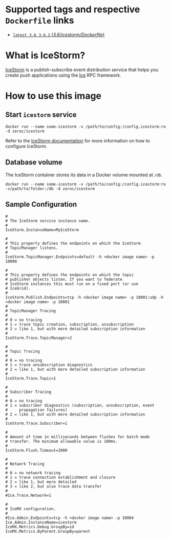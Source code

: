 # Supported tags and respective `Dockerfile` links

-   [`latest`, `3.6`, `3.6.2` (*3.6/icestorm/Dockerfile*)](https://github.com/zeroc-ice/ice-dockerfiles/blob/master/3.6/icestorm/Dockerfile)


# What is IceStorm?

[IceStorm](https://zeroc.com/products/ice/services/icestorm) is a publish-subscribe event distribution service that helps you create push applications using the [Ice](https://zeroc.com) RPC framework.

# How to use this image

## Start `icestorm` service

```
docker run --name some-icestorm -v /path/to/config:/config.icestorm:ro -d zeroc/icestorm
```

Refer to the  [IceStorm documentation](https://doc.zeroc.com/display/Ice/IceStorm) for more information on how to configure IceStorm.

## Database volume

The IceStorm container stores its data in a Docker volume mounted at `/db`.

```
docker run --name some-icestorm -v /path/to/config:/config.icestorm:ro -v/path/to/folder:/db -d zeroc/icestorm
```

## Sample Configuration

```
#
# The IceStorm service instance name.
#
IceStorm.InstanceName=MyIceStorm

#
# This property defines the endpoints on which the IceStorm
# TopicManager listens.
#
IceStorm.TopicManager.Endpoints=default -h <docker image name> -p 10000

#
# This property defines the endpoints on which the topic
# publisher objects listen. If you want to federate
# IceStorm instances this must run on a fixed port (or use
# IceGrid).
#
IceStorm.Publish.Endpoints=tcp -h <docker image name> -p 10001:udp -h <docker image name> -p 10001
#
# TopicManager Tracing
#
# 0 = no tracing
# 1 = trace topic creation, subscription, unsubscription
# 2 = like 1, but with more detailed subscription information
#
IceStorm.Trace.TopicManager=2

#
# Topic Tracing
#
# 0 = no tracing
# 1 = trace unsubscription diagnostics
# 2 = like 1, but with more detailed subscription information
#
IceStorm.Trace.Topic=1

#
# Subscriber Tracing
#
# 0 = no tracing
# 1 = subscriber diagnostics (subscription, unsubscription, event
#     propagation failures)
# 2 = like 1, but with more detailed subscription information
#
IceStorm.Trace.Subscriber=1

#
# Amount of time in milliseconds between flushes for batch mode
# transfer. The minimum allowable value is 100ms.
#
IceStorm.Flush.Timeout=2000

#
# Network Tracing
#
# 0 = no network tracing
# 1 = trace connection establishment and closure
# 2 = like 1, but more detailed
# 3 = like 2, but also trace data transfer
#
#Ice.Trace.Network=1

#
# IceMX configuration.
#
#Ice.Admin.Endpoints=tcp -h <docker image name> -p 10004
Ice.Admin.InstanceName=icestorm
IceMX.Metrics.Debug.GroupBy=id
IceMX.Metrics.ByParent.GroupBy=parent
```
